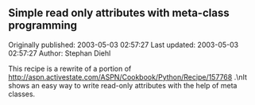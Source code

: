 ## Simple read only attributes with meta-class programming

Originally published: 2003-05-03 02:57:27
Last updated: 2003-05-03 02:57:27
Author: Stephan Diehl

This recipe is a rewrite of a portion of http://aspn.activestate.com/ASPN/Cookbook/Python/Recipe/157768 .\nIt shows an easy way to write read-only attributes with the help of meta classes.